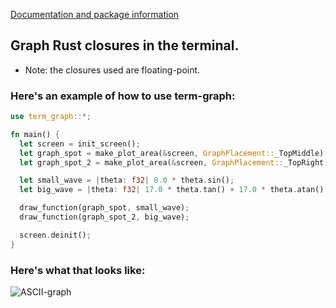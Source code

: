 [Documentation and package information](https://crates.io/crates/term_graph)

## Graph Rust closures in the terminal.
- Note: the closures used are floating-point.

### Here's an example of how to use term-graph:
```rust
use term_graph::*;

fn main() {
  let screen = init_screen();
  let graph_spot = make_plot_area(&screen, GraphPlacement::_TopMiddle);
  let graph_spot_2 = make_plot_area(&screen, GraphPlacement::_TopRight);

  let small_wave = |theta: f32| 8.0 * theta.sin();
  let big_wave = |theta: f32| 17.0 * theta.tan() + 17.0 * theta.atan();

  draw_function(graph_spot, small_wave);
  draw_function(graph_spot_2, big_wave);

  screen.deinit();
}
```
### Here's what that looks like:
![ASCII-graph](https://i.imgur.com/MjxyvPq.png)
